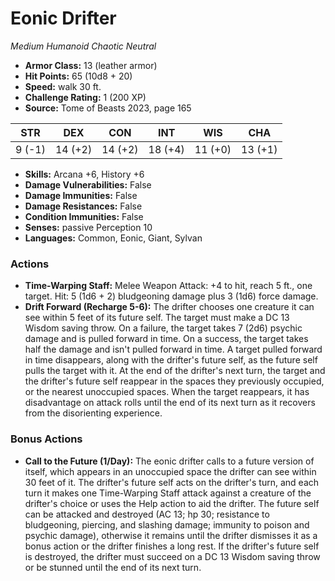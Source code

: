 # Eonic Drifter

*Medium* *Humanoid* *Chaotic Neutral*

- **Armor Class:** 13 (leather armor)
- **Hit Points:** 65 (10d8 + 20)
- **Speed:** walk 30 ft.
- **Challenge Rating:** 1 (200 XP)
- **Source:** Tome of Beasts 2023, page 165

| STR | DEX | CON | INT | WIS | CHA |
| --- | --- | --- | --- | --- | --- |
| 9 (-1) | 14 (+2) | 14 (+2) | 18 (+4) | 11 (+0) | 13 (+1) |

- **Skills:** Arcana +6, History +6
- **Damage Vulnerabilities:** False
- **Damage Immunities:** False
- **Damage Resistances:** False
- **Condition Immunities:** False
- **Senses:** passive Perception 10
- **Languages:** Common, Eonic, Giant, Sylvan

### Actions

- **Time-Warping Staff:** Melee Weapon Attack: +4 to hit, reach 5 ft., one target. Hit: 5 (1d6 + 2) bludgeoning damage plus 3 (1d6) force damage.
- **Drift Forward (Recharge 5-6):** The drifter chooses one creature it can see within 5 feet of its future self. The target must make a DC 13 Wisdom saving throw. On a failure, the target takes 7 (2d6) psychic damage and is pulled forward in time. On a success, the target takes half the damage and isn't pulled forward in time. A target pulled forward in time disappears, along with the drifter's future self, as the future self pulls the target with it. At the end of the drifter's next turn, the target and the drifter's future self reappear in the spaces they previously occupied, or the nearest unoccupied spaces. When the target reappears, it has disadvantage on attack rolls until the end of its next turn as it recovers from the disorienting experience.

### Bonus Actions

- **Call to the Future (1/Day):** The eonic drifter calls to a future version of itself, which appears in an unoccupied space the drifter can see within 30 feet of it. The drifter's future self acts on the drifter's turn, and each turn it makes one Time-Warping Staff attack against a creature of the drifter's choice or uses the Help action to aid the drifter. The future self can be attacked and destroyed (AC 13; hp 30; resistance to bludgeoning, piercing, and slashing damage; immunity to poison and psychic damage), otherwise it remains until the drifter dismisses it as a bonus action or the drifter finishes a long rest. If the drifter's future self is destroyed, the drifter must succeed on a DC 13 Wisdom saving throw or be stunned until the end of its next turn.
